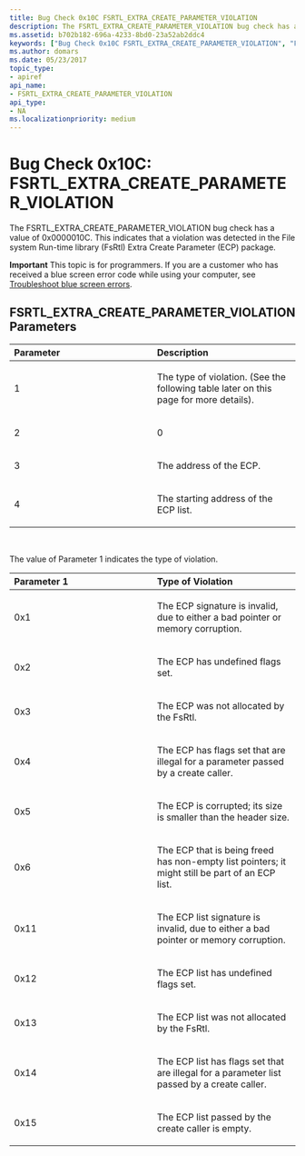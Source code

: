 ```yaml
---
title: Bug Check 0x10C FSRTL_EXTRA_CREATE_PARAMETER_VIOLATION
description: The FSRTL_EXTRA_CREATE_PARAMETER_VIOLATION bug check has a value of 0x0000010C that indicates that a violation was detected in the FsRtl ECP package.
ms.assetid: b702b182-696a-4233-8bd0-23a52ab2ddc4
keywords: ["Bug Check 0x10C FSRTL_EXTRA_CREATE_PARAMETER_VIOLATION", "FSRTL_EXTRA_CREATE_PARAMETER_VIOLATION"]
ms.author: domars
ms.date: 05/23/2017
topic_type:
- apiref
api_name:
- FSRTL_EXTRA_CREATE_PARAMETER_VIOLATION
api_type:
- NA
ms.localizationpriority: medium
---
```


# Bug Check 0x10C: FSRTL\_EXTRA\_CREATE\_PARAMETER\_VIOLATION


The FSRTL\_EXTRA\_CREATE\_PARAMETER\_VIOLATION bug check has a value of 0x0000010C. This indicates that a violation was detected in the File system Run-time library (FsRtl) Extra Create Parameter (ECP) package.

**Important** This topic is for programmers. If you are a customer who has received a blue screen error code while using your computer, see [Troubleshoot blue screen errors](http://windows.microsoft.com/windows-10/troubleshoot-blue-screen-errors).

## FSRTL\_EXTRA\_CREATE\_PARAMETER\_VIOLATION Parameters


<table>
<colgroup>
<col width="50%" />
<col width="50%" />
</colgroup>
<thead>
<tr class="header">
<th align="left">Parameter</th>
<th align="left">Description</th>
</tr>
</thead>
<tbody>
<tr class="odd">
<td align="left"><p>1</p></td>
<td align="left"><p>The type of violation. (See the following table later on this page for more details).</p></td>
</tr>
<tr class="even">
<td align="left"><p>2</p></td>
<td align="left"><p>0</p></td>
</tr>
<tr class="odd">
<td align="left"><p>3</p></td>
<td align="left"><p>The address of the ECP.</p></td>
</tr>
<tr class="even">
<td align="left"><p>4</p></td>
<td align="left"><p>The starting address of the ECP list.</p></td>
</tr>
</tbody>
</table>

 

The value of Parameter 1 indicates the type of violation.

<table>
<colgroup>
<col width="50%" />
<col width="50%" />
</colgroup>
<thead>
<tr class="header">
<th align="left">Parameter 1</th>
<th align="left">Type of Violation</th>
</tr>
</thead>
<tbody>
<tr class="odd">
<td align="left"><p>0x1</p></td>
<td align="left"><p>The ECP signature is invalid, due to either a bad pointer or memory corruption.</p></td>
</tr>
<tr class="even">
<td align="left"><p>0x2</p></td>
<td align="left"><p>The ECP has undefined flags set.</p></td>
</tr>
<tr class="odd">
<td align="left"><p>0x3</p></td>
<td align="left"><p>The ECP was not allocated by the FsRtl.</p></td>
</tr>
<tr class="even">
<td align="left"><p>0x4</p></td>
<td align="left"><p>The ECP has flags set that are illegal for a parameter passed by a create caller.</p></td>
</tr>
<tr class="odd">
<td align="left"><p>0x5</p></td>
<td align="left"><p>The ECP is corrupted; its size is smaller than the header size.</p></td>
</tr>
<tr class="even">
<td align="left"><p>0x6</p></td>
<td align="left"><p>The ECP that is being freed has non-empty list pointers; it might still be part of an ECP list.</p></td>
</tr>
<tr class="odd">
<td align="left"><p>0x11</p></td>
<td align="left"><p>The ECP list signature is invalid, due to either a bad pointer or memory corruption.</p></td>
</tr>
<tr class="even">
<td align="left"><p>0x12</p></td>
<td align="left"><p>The ECP list has undefined flags set.</p></td>
</tr>
<tr class="odd">
<td align="left"><p>0x13</p></td>
<td align="left"><p>The ECP list was not allocated by the FsRtl.</p></td>
</tr>
<tr class="even">
<td align="left"><p>0x14</p></td>
<td align="left"><p>The ECP list has flags set that are illegal for a parameter list passed by a create caller.</p></td>
</tr>
<tr class="odd">
<td align="left"><p>0x15</p></td>
<td align="left"><p>The ECP list passed by the create caller is empty.</p></td>
</tr>
</tbody>
</table>

 

 

 




